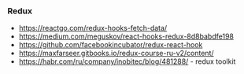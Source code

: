 ### Redux

- https://reactgo.com/redux-hooks-fetch-data/
- https://medium.com/meguskov/react-hooks-redux-8d8babdfe198
- https://github.com/facebookincubator/redux-react-hook
- https://maxfarseer.gitbooks.io/redux-course-ru-v2/content/
- https://habr.com/ru/company/inobitec/blog/481288/ - redux toolkit
